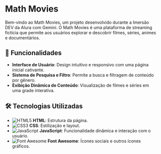 # Math Movies

Bem-vindo ao Math Movies, um projeto desenvolvido durante a Imersão DEV da Alura com Gemini. O Math Movies é uma plataforma de streaming fictícia que permite aos usuários explorar e descobrir filmes, séries, animes e documentários.

## 🚀 Funcionalidades

- **Interface de Usuário**: Design intuitivo e responsivo com uma página inicial cativante.
- **Sistema de Pesquisa e Filtro**: Permite a busca e filtragem de conteúdo por gênero.
- **Exibição Dinâmica de Conteúdo**: Visualização de filmes e séries em uma grade interativa.

## 🛠 Tecnologias Utilizadas

- ![HTML5](https://img.shields.io/badge/-HTML5-E34F26?logo=html5&logoColor=white&style=for-the-badge) **HTML**: Estrutura da página.
- ![CSS3](https://img.shields.io/badge/-CSS3-1572B6?logo=css3&logoColor=white&style=for-the-badge) **CSS**: Estilização e layout.
- ![JavaScript](https://img.shields.io/badge/-JavaScript-F7DF1E?logo=javascript&logoColor=black&style=for-the-badge) **JavaScript**: Funcionalidade dinâmica e interação com o usuário.
- ![Font Awesome](https://img.shields.io/badge/-Font%20Awesome-339AF0?logo=font-awesome&logoColor=white&style=for-the-badge) **Font Awesome**: Ícones sociais e outros ícones gráficos.
